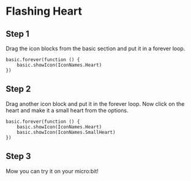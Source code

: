 # Flashing Heart

## Step 1

Drag the icon blocks from the basic section and put it in a forever loop.
```blocks
basic.forever(function () {
    basic.showIcon(IconNames.Heart)
})
```

## Step 2

Drag another icon block and put it in the forever loop. Now click on the heart and make it a small heart from the options.
```blocks
basic.forever(function () {
    basic.showIcon(IconNames.Heart)
    basic.showIcon(IconNames.SmallHeart)
})
```
## Step 3
Mow you can try it on your micro:bit!
<script src="https://makecode.com/gh-pages-embed.js"></script><script>makeCodeRender("{{ site.makecode.home_url }}", "{{ site.github.owner_name }}/{{ site.github.repository_name }}");</script>